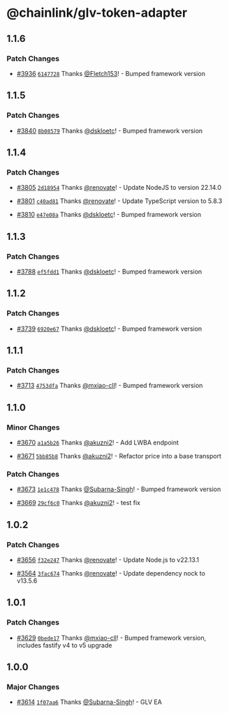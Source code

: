# @chainlink/glv-token-adapter

## 1.1.6

### Patch Changes

- [#3936](https://github.com/smartcontractkit/external-adapters-js/pull/3936) [`6147728`](https://github.com/smartcontractkit/external-adapters-js/commit/6147728aa69ec39fc180a11a34757d1c730ad6af) Thanks [@Fletch153](https://github.com/Fletch153)! - Bumped framework version

## 1.1.5

### Patch Changes

- [#3840](https://github.com/smartcontractkit/external-adapters-js/pull/3840) [`8b08579`](https://github.com/smartcontractkit/external-adapters-js/commit/8b085790e1fcd3543ec0ea540e1915bacd998ec4) Thanks [@dskloetc](https://github.com/dskloetc)! - Bumped framework version

## 1.1.4

### Patch Changes

- [#3805](https://github.com/smartcontractkit/external-adapters-js/pull/3805) [`2d18954`](https://github.com/smartcontractkit/external-adapters-js/commit/2d1895428866a279ca2464f494c5c3efcece1f3b) Thanks [@renovate](https://github.com/apps/renovate)! - Update NodeJS to version 22.14.0

- [#3801](https://github.com/smartcontractkit/external-adapters-js/pull/3801) [`c40ad81`](https://github.com/smartcontractkit/external-adapters-js/commit/c40ad81e979aed773a0dda68381bacdc6bc7f1d4) Thanks [@renovate](https://github.com/apps/renovate)! - Update TypeScript version to 5.8.3

- [#3810](https://github.com/smartcontractkit/external-adapters-js/pull/3810) [`e47e08a`](https://github.com/smartcontractkit/external-adapters-js/commit/e47e08ac2b6224751d9cf486caee7964b6f58ad9) Thanks [@dskloetc](https://github.com/dskloetc)! - Bumped framework version

## 1.1.3

### Patch Changes

- [#3788](https://github.com/smartcontractkit/external-adapters-js/pull/3788) [`ef5fdd1`](https://github.com/smartcontractkit/external-adapters-js/commit/ef5fdd152d6615ed979198d05427705a6ccb6359) Thanks [@dskloetc](https://github.com/dskloetc)! - Bumped framework version

## 1.1.2

### Patch Changes

- [#3739](https://github.com/smartcontractkit/external-adapters-js/pull/3739) [`6920e67`](https://github.com/smartcontractkit/external-adapters-js/commit/6920e67081583de936806af89c44e1be807fc878) Thanks [@dskloetc](https://github.com/dskloetc)! - Bumped framework version

## 1.1.1

### Patch Changes

- [#3713](https://github.com/smartcontractkit/external-adapters-js/pull/3713) [`4753dfa`](https://github.com/smartcontractkit/external-adapters-js/commit/4753dfa17038ec4f0b8041becb216dfaec9e9f3f) Thanks [@mxiao-cll](https://github.com/mxiao-cll)! - Bumped framework version

## 1.1.0

### Minor Changes

- [#3670](https://github.com/smartcontractkit/external-adapters-js/pull/3670) [`a1a5b26`](https://github.com/smartcontractkit/external-adapters-js/commit/a1a5b26177bef9656f3f838385a2130f175bbd7a) Thanks [@akuzni2](https://github.com/akuzni2)! - Add LWBA endpoint

- [#3671](https://github.com/smartcontractkit/external-adapters-js/pull/3671) [`5bb85b8`](https://github.com/smartcontractkit/external-adapters-js/commit/5bb85b8a6ea3fd8caf2cdc4cb9830ba06f7e3399) Thanks [@akuzni2](https://github.com/akuzni2)! - Refactor price into a base transport

### Patch Changes

- [#3673](https://github.com/smartcontractkit/external-adapters-js/pull/3673) [`1e1c478`](https://github.com/smartcontractkit/external-adapters-js/commit/1e1c4785e78eeeda775b6a7630594498f60ad9bf) Thanks [@Subarna-Singh](https://github.com/Subarna-Singh)! - Bumped framework version

- [#3669](https://github.com/smartcontractkit/external-adapters-js/pull/3669) [`29cf6c0`](https://github.com/smartcontractkit/external-adapters-js/commit/29cf6c028f4677a86017b02219886f1488693468) Thanks [@akuzni2](https://github.com/akuzni2)! - test fix

## 1.0.2

### Patch Changes

- [#3656](https://github.com/smartcontractkit/external-adapters-js/pull/3656) [`f32e247`](https://github.com/smartcontractkit/external-adapters-js/commit/f32e2477bcc37a8e37b73676616c8d9e5dce9a45) Thanks [@renovate](https://github.com/apps/renovate)! - Update Node.js to v22.13.1

- [#3564](https://github.com/smartcontractkit/external-adapters-js/pull/3564) [`3fac674`](https://github.com/smartcontractkit/external-adapters-js/commit/3fac674cfeb93f73009959ba2ea0fbf342c3c66d) Thanks [@renovate](https://github.com/apps/renovate)! - Update dependency nock to v13.5.6

## 1.0.1

### Patch Changes

- [#3629](https://github.com/smartcontractkit/external-adapters-js/pull/3629) [`0bede17`](https://github.com/smartcontractkit/external-adapters-js/commit/0bede1726a01a0fc4c5831be521b974dfac79234) Thanks [@mxiao-cll](https://github.com/mxiao-cll)! - Bumped framework version, includes fastify v4 to v5 upgrade

## 1.0.0

### Major Changes

- [#3614](https://github.com/smartcontractkit/external-adapters-js/pull/3614) [`1f07aa6`](https://github.com/smartcontractkit/external-adapters-js/commit/1f07aa6f63d6d5f932492265535fdefda485c37c) Thanks [@Subarna-Singh](https://github.com/Subarna-Singh)! - GLV EA
